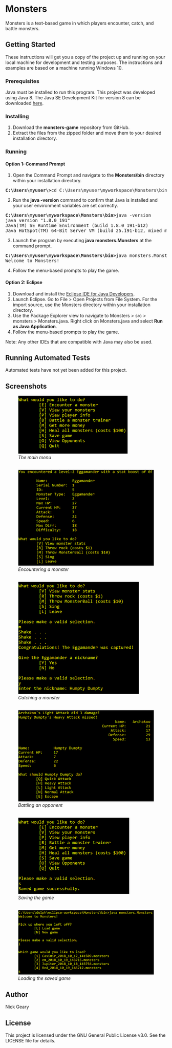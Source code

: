 # Monsters

Monsters is a text-based game in which players encounter, catch, and battle monsters.

## Getting Started

These instructions will get you a copy of the project up and running on your local machine for development and testing purposes. The instructions and examples are based on a machine running Windows 10.

### Prerequisites

Java must be installed to run this program. This project was developed using Java 8. The Java SE Development Kit for version 8 can be downloaded [here](https://www.oracle.com/technetwork/java/javase/downloads/jdk8-downloads-2133151.html).

### Installing

1. Download the **monsters-game** repository from GitHub.
2. Extract the files from the zipped folder and move them to your desired installation directory.

### Running

#### Option 1: Command Prompt

1. Open the Command Prompt and navigate to the **Monsters\bin** directory within your installation directory.
<pre>
<b>C:\Users\myuser\></b>cd C:\Users\myuser\myworkspace\Monsters\bin
</pre>
2. Run the **java -version** command to confirm that Java is installed and your user environment variables are set correctly.
<pre>
<b>C:\Users\myuser\myworkspace\Monsters\bin></b>java -version
java version "1.8.0_191"
Java(TM) SE Runtime Environment (build 1.8.0_191-b12)
Java HotSpot(TM) 64-Bit Server VM (build 25.191-b12, mixed mode)
</pre>
3. Launch the program by executing **java monsters.Monsters** at the command prompt.
<pre>
<b>C:\Users\myuser\myworkspace\Monsters\bin></b>java monsters.Monsters
Welcome to Monsters!
</pre>
4. Follow the menu-based prompts to play the game.

#### Option 2: Eclipse

1. Download and install the [Eclipse IDE for Java Developers](http://www.eclipse.org/downloads/packages/release/2018-09/r/eclipse-ide-java-and-dsl-developers).
2. Launch Eclipse. Go to File > Open Projects from File System. For the import source, use the Monsters directory within your installation directory.
3. Use the Package Explorer view to navigate to Monsters > src > monsters > Monsters.java. Right click on Monsters.java and select **Run as Java Application**.
4. Follow the menu-based prompts to play the game.

Note: Any other IDEs that are compatible with Java may also be used.

## Running Automated Tests

Automated tests have not yet been added for this project.

## Screenshots

<figure>
  <img src="https://raw.githubusercontent.com/ngeary/monsters-game/master/Monsters/img/screenshots/main_menu.png" alt="image"/>
  <figcaption><em>The main menu</em><br /><br /></figcaption>
</figure>

<figure>
  <img src="https://raw.githubusercontent.com/ngeary/monsters-game/master/Monsters/img/screenshots/encounter.png" alt="image"/>
  <figcaption><em>Encountering a monster</em><br /><br /></figcaption>
</figure>

<figure>
  <img src="https://raw.githubusercontent.com/ngeary/monsters-game/master/Monsters/img/screenshots/catch.png" alt="image"/>
  <figcaption><em>Catching a monster</em><br /><br /></figcaption>
</figure>

<figure>
  <img src="https://raw.githubusercontent.com/ngeary/monsters-game/master/Monsters/img/screenshots/battle_03.png" alt="image"/>
  <figcaption><em>Battling an opponent</em><br /><br /></figcaption>
</figure>

<figure>
  <img src="https://raw.githubusercontent.com/ngeary/monsters-game/master/Monsters/img/screenshots/save_game.png" alt="image"/>
  <figcaption><em>Saving the game</em><br /><br /></figcaption>
</figure>

<figure>
  <img src="https://raw.githubusercontent.com/ngeary/monsters-game/master/Monsters/img/screenshots/load_game.png" alt="image"/>
  <figcaption><em>Loading the saved game</em></figcaption>
</figure>

## Author

Nick Geary

## License

This project is licensed under the GNU General Public License v3.0. See the LICENSE file for details.
